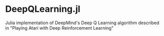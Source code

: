 # DeepQLearning.jl
Julia implementation of DeepMind's Deep Q Learning algorithm described in "Playing Atari with Deep Reinforcement Learning"
